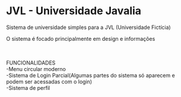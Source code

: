 # JVL - Universidade Javalia
 
Sistema de universidade simples para a JVL (Universidade Fictícia)

O sistema é focado principalmente em design e informações

</br>
</br>
FUNCIONALIDADES</br>
 -Menu circular moderno</br>
 -Sistema de Login Parcial(Algumas partes do sistema só aparecem e podem ser acessadas com o login)</br>
 -Sistema de perfil</br>
